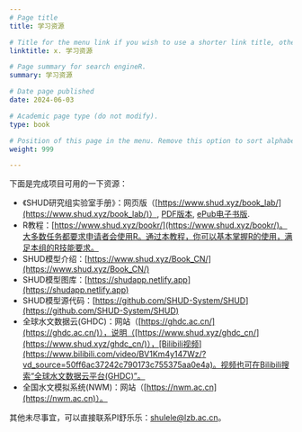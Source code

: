 ```yaml
---
# Page title
title: 学习资源

# Title for the menu link if you wish to use a shorter link title, otherwise remove this option.
linktitle: x. 学习资源

# Page summary for search engineR.
summary: 学习资源

# Date page published
date: 2024-06-03

# Academic page type (do not modify).
type: book

# Position of this page in the menu. Remove this option to sort alphabetically.
weight: 999

---
```




下面是完成项目可用的一下资源：



- 《SHUD研究组实验室手册》：网页版（[https://www.shud.xyz/book_lab/](https://www.shud.xyz/book_lab/)）, [PDF版本](https://www.shud.xyz/book_lab/_main.pdf), [ePub电子书版](https://www.shud.xyz/book_lab/_main.pdf).
- R教程：[https://www.shud.xyz/bookr/](https://www.shud.xyz/bookr/)。大多数任务都要求申请者会使用R。通过本教程，你可以基本掌握R的使用，满足本组的R技能要求。
- SHUD模型介绍：[https://www.shud.xyz/Book_CN/](https://www.shud.xyz/Book_CN/)
- SHUD模型图库：[https://shudapp.netlify.app](https://shudapp.netlify.app)
- SHUD模型源代码：[https://github.com/SHUD-System/SHUD](https://github.com/SHUD-System/SHUD)
- 全球水文数据云(GHDC)：网站（[https://ghdc.ac.cn/](https://ghdc.ac.cn/)），说明（[https://www.shud.xyz/ghdc_cn/](https://www.shud.xyz/ghdc_cn/)），[Bilibili视频](https://www.bilibili.com/video/BV1Km4y147Wz/?vd_source=50ff6ac37242c790173c755375aa0e4a)。视频也可在Bilibili搜索“全球水文数据云平台(GHDC)”。
- 全国水文模拟系统(NWM)：网站（[https://nwm.ac.cn](https://nwm.ac.cn)）。



其他未尽事宜，可以直接联系PI舒乐乐：[shulele@lzb.ac.cn](mailto:shulele@lzb.ac.cn)。









